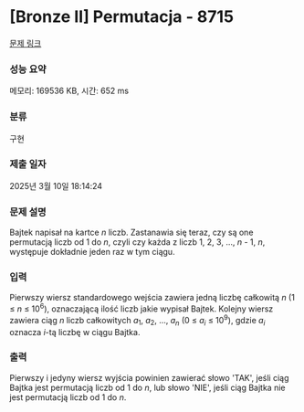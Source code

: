 # [Bronze II] Permutacja - 8715 

[문제 링크](https://www.acmicpc.net/problem/8715) 

### 성능 요약

메모리: 169536 KB, 시간: 652 ms

### 분류

구현

### 제출 일자

2025년 3월 10일 18:14:24

### 문제 설명

<p>Bajtek napisał na kartce <em>n</em> liczb. Zastanawia się teraz, czy są one permutacją liczb od 1 do <em>n</em>, czyli czy każda z liczb 1, 2, 3, ..., <em>n</em> - 1, <em>n</em>, występuje dokładnie jeden raz w tym ciągu.</p>

### 입력 

 <p>Pierwszy wiersz standardowego wejścia zawiera jedną liczbę całkowitą <em>n</em> (1 ≤ <em>n</em> ≤ 10<sup>6</sup>), oznaczającą ilość liczb jakie wypisał Bajtek. Kolejny wiersz zawiera ciąg <em>n</em> liczb całkowitych <em>a</em><sub>1</sub>, <em>a</em><sub>2</sub>, ..., <em>a<sub>n</sub></em> (0 ≤ <em>a<sub>i</sub></em> ≤ 10<sup>9</sup>), gdzie <em>a<sub>i</sub></em> oznacza <em>i</em>-tą liczbę w ciągu Bajtka.</p>

### 출력 

 <p>Pierwszy i jedyny wiersz wyjścia powinien zawierać słowo 'TAK', jeśli ciąg Bajtka jest permutacją liczb od 1 do <em>n</em>, lub słowo 'NIE', jeśli ciąg Bajtka nie jest permutacją liczb od 1 do <em>n</em>.</p>

